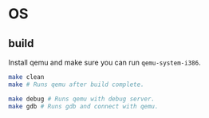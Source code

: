 # OS

## build
Install qemu and make sure you can run `qemu-system-i386`.
```sh
make clean
make # Runs qemu after build complete.

make debug # Runs qemu with debug server.
make gdb # Runs gdb and connect with qemu.
```